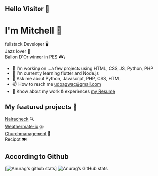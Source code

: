 ## Hello Visitor 👋

# I'm Mitchell 🎴

fullstack Developer 🖥️\
Jazz lover 🎸\
Ballon D'Or winner in PES 🎮\

*  🔭 I’m working on ...a few projects using HTML, CSS, JS, Python, PHP
*  🌱 I’m currently learning flutter and Node.js
*  💬 Ask me about  Python, Javascript, PHP, CSS, HTML
*  📫 How to reach me  udoagwac@gmail.com
*  📄 Know about my work & experiences [my Resume](https://docs.google.com/document/d/1nvkCjo8hFv_o3N7SxoM2S1_6tysmHPrI62MlScCOTN0/edit?usp=sharing)

## My featured projects 🚀
[Nairacheck](https://www.nairacheck.com) 🔍\
[Weathermate-io](https://github.com/CodeTemplar99/weathermate) ⛈️\
[Churchmanagement](https://github.com/CodeTemplar99/DBM) 📝\
[Recipot](https://github.com/CodeTemplar99/Recipot) 🍽️


## According to Github
[![Anurag's github stats](https://github-readme-stats.vercel.app/api?username=codetemplar99)]
![Anurag's GitHub stats](https://github-readme-stats.vercel.app/api?username=CodeTemplar99&show_icons=true&theme=radical)

